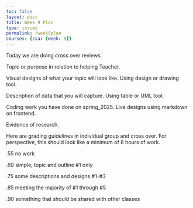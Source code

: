 ```yaml
---
toc: false
layout: post
title: Week 9 Plan
type: issues
permalink: /week9plan
courses: {csa: {week: 9}}
---
```


Today we are doing cross over reviews.

Topic or purpose in relation to helping Teacher.

Visual designs of what your topic will look like.  Using design or drawing tool.

Description of data that you will capture.  Using table or UML tool.

Coding work you have done on spring_2025.  Live designs using markdown on frontend.

Evidence of research. 

Here are grading guidelines in  individual group and cross over.  For perspective, this should look like a minimum of 8 hours of work.

.55 no work

.60 simple, topic and outline #1 only

.75 some descriptions and designs #1-#3

.85 meeting the majority of #1 through #5

.90 something that should be shared with other classes